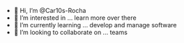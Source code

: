 - 👋 Hi, I’m @Car10s-Rocha
- 👀 I’m interested in ... learn more over there
- 🌱 I’m currently learning ... develop and manage software
- 💞️ I’m looking to collaborate on ... teams


<!---
Car10s-Rocha/Car10s-Rocha is a ✨ special ✨ repository because its `README.md` (this file) appears on your GitHub profile.
You can click the Preview link to take a look at your changes.
--->
